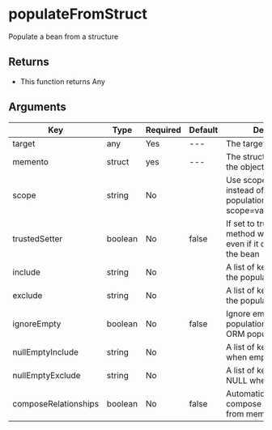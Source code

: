 # populateFromStruct

Populate a bean from a structure

## Returns

* This function returns Any

## Arguments

| Key                  | Type    | Required | Default | Description                                                                            |
| -------------------- | ------- | -------- | ------- | -------------------------------------------------------------------------------------- |
| target               | any     | Yes      | ---     | The target to populate                                                                 |
| memento              | struct  | yes      | ---     | The structure to populate the object with.                                             |
| scope                | string  | No       |         | Use scope injection instead of setters population. Ex: scope=variables.instance.       |
| trustedSetter        | boolean | No       | false   | If set to true, the setter method will be called even if it does not exist in the bean |
| include              | string  | No       |         | A list of keys to include in the population                                            |
| exclude              | string  | No       |         | A list of keys to exclude in the population                                            |
| ignoreEmpty          | boolean | No       | false   | Ignore empty values on populations, great for ORM population                           |
| nullEmptyInclude     | string  | No       |         | A list of keys to NULL when empty                                                      |
| nullEmptyExclude     | string  | No       |         | A list of keys to NOT NULL when empty                                                  |
| composeRelationships | boolean | No       | false   | Automatically attempt to compose relationships from memento                            |
